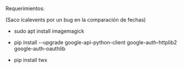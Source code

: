 Requerimientos:

(Saco icalevents por un bug en la comparación de fechas)

* sudo apt install imagemagick

* pip install --upgrade google-api-python-client google-auth-httplib2 google-auth-oauthlib

* pip install twx

